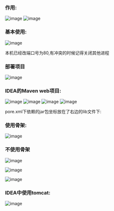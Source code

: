 



### 作用:
![image](https://user-images.githubusercontent.com/65000660/172169325-7aeb3e67-d617-440e-afa4-e2e9ad3c6763.png)
![image](https://user-images.githubusercontent.com/65000660/172169334-90d463d5-594b-49b0-bf20-df1df1a4ccd2.png)



### 基本使用:

![image](https://user-images.githubusercontent.com/65000660/172169489-761065d1-7ad2-464c-8563-ec054dfe12b4.png)


本机已经改端口号为80,有冲突的时候记得关闭其他进程

### 部署项目



![image](https://user-images.githubusercontent.com/65000660/172169596-43389db4-0d17-4a0c-8216-484e1d7403c9.png)


### IDEA的Maven web项目:

![image](https://user-images.githubusercontent.com/65000660/172169653-4a34618e-bd0b-41ce-b66b-2418e403c2b9.png)
![image](https://user-images.githubusercontent.com/65000660/172169675-ac53e13a-edac-4c70-bd85-b77677baabb4.png)
![image](https://user-images.githubusercontent.com/65000660/172169693-ab4065e1-66b7-41b3-961a-2fbda80e8790.png)
![image](https://user-images.githubusercontent.com/65000660/172169719-fe58c1a1-faa5-464d-8710-27d9645db51e.png)


pore.xml下依赖的jar包坐标放在了右边的lib文件下:

### 使用骨架:

![image](https://user-images.githubusercontent.com/65000660/172169761-f1effd2a-344b-42b0-84b8-20e9127efd7d.png)






### 不使用骨架

![image](https://user-images.githubusercontent.com/65000660/172169801-8a1f5199-4d68-4a31-aec0-394f4a1d20b8.png)

![image](https://user-images.githubusercontent.com/65000660/172170130-5589364a-ced9-40ca-839e-85b0dcdbc093.png)

![image](https://user-images.githubusercontent.com/65000660/172170169-d86b0d33-36cc-4af5-85f1-74f875de0b9c.png)



### IDEA中使用tomcat:

![image](https://user-images.githubusercontent.com/65000660/172170086-73bacf3d-5e28-4e3a-b40e-3b7e8a3d7383.png)
